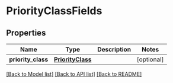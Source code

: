 # PriorityClassFields

## Properties
Name | Type | Description | Notes
------------ | ------------- | ------------- | -------------
**priority_class** | [**PriorityClass**](PriorityClass.md) |  | [optional] 

[[Back to Model list]](../README.md#documentation-for-models) [[Back to API list]](../README.md#documentation-for-api-endpoints) [[Back to README]](../README.md)

